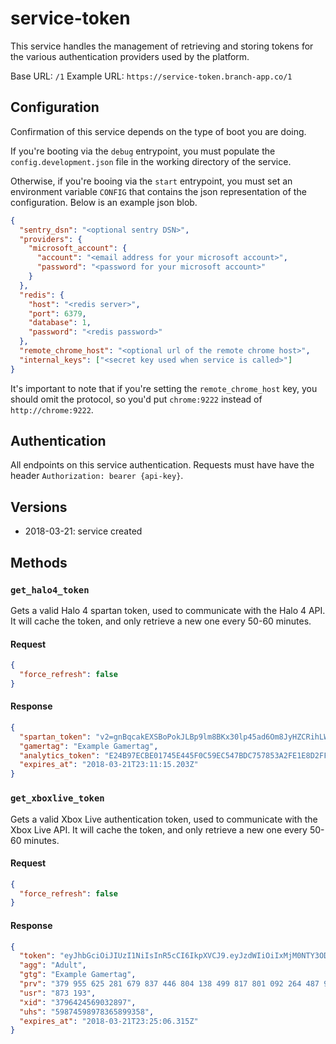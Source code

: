 # service-token

This service handles the management of retrieving and storing tokens for the various authentication providers used by the platform.

Base URL: `/1`
Example URL: `https://service-token.branch-app.co/1`

## Configuration

Confirmation of this service depends on the type of boot you are doing.

If you're booting via the `debug` entrypoint, you must populate the `config.development.json` file in the working directory of the service.

Otherwise, if you're booing via the `start` entrypoint, you must set an environment variable `CONFIG` that contains the json representation of the configuration. Below is an example json blob.

``` json
{
  "sentry_dsn": "<optional sentry DSN>",
  "providers": {
    "microsoft_account": {
      "account": "<email address for your microsoft account>",
      "password": "<password for your microsoft account>"
    }
  },
  "redis": {
    "host": "<redis server>",
    "port": 6379,
    "database": 1,
    "password": "<redis password>"
  },
  "remote_chrome_host": "<optional url of the remote chrome host>",
  "internal_keys": ["<secret key used when service is called>"]
}
```

It's important to note that if you're setting the `remote_chrome_host` key, you should omit the protocol, so you'd put `chrome:9222` instead of `http://chrome:9222`.

## Authentication

All endpoints on this service authentication. Requests must have have the header `Authorization: bearer {api-key}`.

## Versions
- 2018-03-21: service created

## Methods

### `get_halo4_token`

Gets a valid Halo 4 spartan token, used to communicate with the Halo 4 API. It will cache the token, and only retrieve a new one every 50-60 minutes.

#### Request
```json
{
  "force_refresh": false
}
```

#### Response
``` json
{
  "spartan_token": "v2=gnBqcakEXSBoPokJLBp9lm8BKx30lp45ad6Om8JyHZCRihLWxwA9qdhfBJPZixzUVVIMHLbw1jwmtiaW9ho3KorHhgtTVeTYheVbM1xhjlUWDLG5UCDV37UJUEodITlp9uAltMsFVkK700VSJVPtMlGIvnrIWRfumTu2NUl8YtMllNb20uaBwYrS44kg8BRGOSHfF6EyGsrlUvwrwKcNgLWnK7SU9GjV5gdjrncQjL9Rvx2xaii2ZGEhhD65PKVPIeMmSfV0NtfCYEsPrh8EzdnVtCA5WC6OStjWIqdrylyyvVkct3oBPgpOKoOAdyjbMny8MsqBE6vieBgfEmOrA9lge8KskW8j65Cz3n7ZKOTaDcBgT0tAWFQ3CGqy6bOgBR6BYguv6MtQfxdLXO9V8XTSQisbrfk3oTuKAnZ",
  "gamertag": "Example Gamertag",
  "analytics_token": "E24B97ECBE01745E445F0C59EC547BDC757853A2FE1E8D2FFD5849EC6CFC6220",
  "expires_at": "2018-03-21T23:11:15.203Z"
}
```

### `get_xboxlive_token`

Gets a valid Xbox Live authentication token, used to communicate with the Xbox Live API. It will cache the token, and only retrieve a new one every 50-60 minutes.

#### Request
```json
{
  "force_refresh": false
}
```

#### Response
``` json
{
  "token": "eyJhbGciOiJIUzI1NiIsInR5cCI6IkpXVCJ9.eyJzdWIiOiIxMjM0NTY3ODkwIiwibmFtZSI6IkpvaG4gRG9lIiwiYWRtaW4iOnRydWV9.TJVA95OrM7E2cBab30RMHrHDcEfxjoYZgeFONFh7HgQ",
  "agg": "Adult",
  "gtg": "Example Gamertag",
  "prv": "379 955 625 281 679 837 446 804 138 499 817 801 092 264 487 959 701 621 728 566 254 798 349 547",
  "usr": "873 193",
  "xid": "3796424569032897",
  "uhs": "59874598978365899358",
  "expires_at": "2018-03-21T23:25:06.315Z"
}
```
